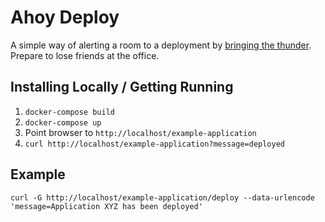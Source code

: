 # Ahoy Deploy

A simple way of alerting a room to a deployment by [bringing the thunder](https://github.com/nodanaonlyzuul/Paul-Dix--Thundergod).  
Prepare to lose friends at the office.

## Installing Locally / Getting Running

1. `docker-compose build`
1. `docker-compose up`
1. Point browser to `http://localhost/example-application`
1. `curl http://localhost/example-application?message=deployed`

## Example

```
curl -G http://localhost/example-application/deploy --data-urlencode 'message=Application XYZ has been deployed'
```
